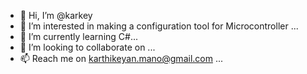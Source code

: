 - 👋 Hi, I’m @karkey
- 👀 I’m interested in making a configuration tool for Microcontroller ...
- 🌱 I’m currently learning C#...
- 💞️ I’m looking to collaborate on ...
- 📫 Reach me on karthikeyan.mano@gmail.com ...

<!---
karkey82/karkey82 is a ✨ special ✨ repository because its `README.md` (this file) appears on your GitHub profile.
You can click the Preview link to take a look at your changes.
--->
